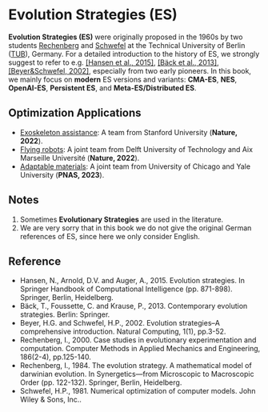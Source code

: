 # Evolution Strategies (ES)

**Evolution Strategies (ES)** were originally proposed in the 1960s by two students [Rechenberg](https://web.archive.org/web/20180425010001/http://www.bionik.tu-berlin.de/institut/xstart.htm) and [Schwefel](https://ls11-www.cs.tu-dortmund.de/people/schwefel/) at the Technical University of Berlin ([TUB](https://www.tu.berlin/en/)), Germany. For a detailed introduction to the history of ES, we strongly suggest to refer to e.g. [[Hansen et al., 2015]](), [[Bäck et al., 2013]](https://link.springer.com/book/10.1007/978-3-642-40137-4), [[Beyer&Schwefel, 2002]](https://link.springer.com/article/10.1023/A:1015059928466), especially from two early pioneers. In this book, we mainly focus on **modern** ES versions and variants: **CMA-ES**, **NES**, **OpenAI-ES**, **Persistent ES**, and **Meta-ES/Distributed ES**.

## Optimization Applications

* [Exoskeleton assistance](https://www.nature.com/articles/s41586-022-05191-1): A team from Stanford University (**Nature, 2022**).
* [Flying robots](https://www.nature.com/articles/s41586-022-05182-2): A joint team from Delft University of Technology and Aix Marseille Université (**Nature, 2022**).
* [Adaptable materials](https://www.pnas.org/doi/abs/10.1073/pnas.2219558120): A joint team from University of Chicago and Yale University (**PNAS, 2023**).

## Notes

1. Sometimes **Evolutionary Strategies** are used in the literature.
2. We are very sorry that in this book we do not give the original German references of ES, since here we only consider English.

## Reference

* Hansen, N., Arnold, D.V. and Auger, A., 2015. Evolution strategies. In Springer Handbook of Computational Intelligence (pp. 871-898). Springer, Berlin, Heidelberg.
* Bäck, T., Foussette, C. and Krause, P., 2013. Contemporary evolution strategies. Berlin: Springer.
* Beyer, H.G. and Schwefel, H.P., 2002. Evolution strategies–A comprehensive introduction. Natural Computing, 1(1), pp.3-52.
* Rechenberg, I., 2000. Case studies in evolutionary experimentation and computation. Computer Methods in Applied Mechanics and Engineering, 186(2-4), pp.125-140.
* Rechenberg, I., 1984. The evolution strategy. A mathematical model of darwinian evolution. In Synergetics—from Microscopic to Macroscopic Order (pp. 122-132). Springer, Berlin, Heidelberg.
* Schwefel, H.P., 1981. Numerical optimization of computer models. John Wiley & Sons, Inc..
